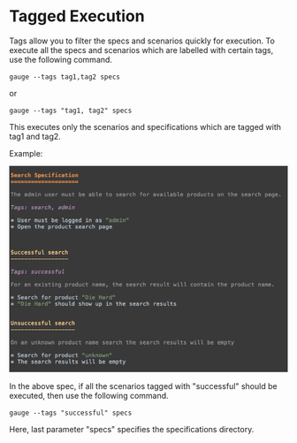 # Tagged Execution

Tags allow you to filter the specs and scenarios quickly for execution. To execute all the specs and scenarios which are labelled with certain tags, use the following command.

````
gauge --tags tag1,tag2 specs
````
or
````
gauge --tags "tag1, tag2" specs
````
This executes only the scenarios and specifications which are tagged with tag1 and tag2.

Example:

![Spec](../specifications/images/spec.png "Specification")

In the above spec, if all the scenarios tagged with "successful" should be executed, then use the following command.

````
gauge --tags "successful" specs
````
Here, last parameter "specs" specifies the specifications directory.

